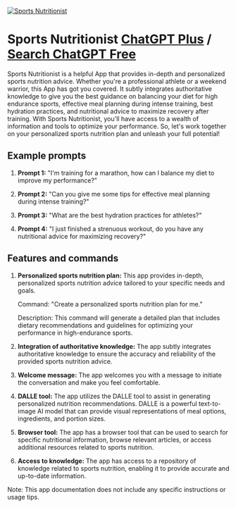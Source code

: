 
[![Sports Nutritionist](https://files.oaiusercontent.com/file-J6NwmCRNnE4YFpVE0wSbIZlZ?se=2123-10-19T02%3A46%3A48Z&sp=r&sv=2021-08-06&sr=b&rscc=max-age%3D31536000%2C%20immutable&rscd=attachment%3B%20filename%3Dd0fe37b6-6db0-42d3-9b0c-2ccdac1605e6.png&sig=YBCFjjyvNf2Udd2MhMm4NvhAyqrGp2y50iz5pm4Utys%3D)](https://chat.openai.com/g/g-jldNmczRz-sports-nutritionist)

# Sports Nutritionist [ChatGPT Plus](https://chat.openai.com/g/g-jldNmczRz-sports-nutritionist) / [Search ChatGPT Free](https://gptcall.net/index.html#/?search=Sports%20Nutritionist)

Sports Nutritionist is a helpful App that provides in-depth and personalized sports nutrition advice. Whether you're a professional athlete or a weekend warrior, this App has got you covered. It subtly integrates authoritative knowledge to give you the best guidance on balancing your diet for high endurance sports, effective meal planning during intense training, best hydration practices, and nutritional advice to maximize recovery after training. With Sports Nutritionist, you'll have access to a wealth of information and tools to optimize your performance. So, let's work together on your personalized sports nutrition plan and unleash your full potential!

## Example prompts

1. **Prompt 1:** "I'm training for a marathon, how can I balance my diet to improve my performance?"

2. **Prompt 2:** "Can you give me some tips for effective meal planning during intense training?"

3. **Prompt 3:** "What are the best hydration practices for athletes?"

4. **Prompt 4:** "I just finished a strenuous workout, do you have any nutritional advice for maximizing recovery?"

## Features and commands

1. **Personalized sports nutrition plan:** This app provides in-depth, personalized sports nutrition advice tailored to your specific needs and goals.

   Command: "Create a personalized sports nutrition plan for me."
   
   Description: This command will generate a detailed plan that includes dietary recommendations and guidelines for optimizing your performance in high-endurance sports.

2. **Integration of authoritative knowledge:** The app subtly integrates authoritative knowledge to ensure the accuracy and reliability of the provided sports nutrition advice.

3. **Welcome message:** The app welcomes you with a message to initiate the conversation and make you feel comfortable.

4. **DALLE tool:** The app utilizes the DALLE tool to assist in generating personalized nutrition recommendations. DALLE is a powerful text-to-image AI model that can provide visual representations of meal options, ingredients, and portion sizes.

5. **Browser tool:** The app has a browser tool that can be used to search for specific nutritional information, browse relevant articles, or access additional resources related to sports nutrition.

6. **Access to knowledge:** The app has access to a repository of knowledge related to sports nutrition, enabling it to provide accurate and up-to-date information.

Note: This app documentation does not include any specific instructions or usage tips.


